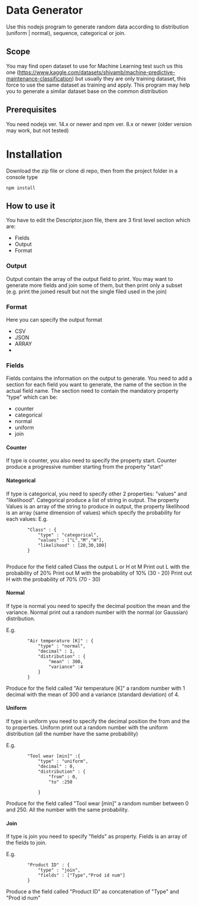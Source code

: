 # Data Generator
Use this nodejs program to generate random data according to distribution (uniform | normal), sequence, categorical or join. 

## Scope
You may find open dataset to use for Machine Learning test such us this one (https://www.kaggle.com/datasets/shivamb/machine-predictive-maintenance-classification) but usually they are only training dataset, this force to use the same dataset as training and apply. This program may help you to generate a similar dataset base on the common distribution

## Prerequisites
You need nodejs ver. 14.x or newer and npm ver. 8.x or newer (older version may work, but not tested)

# Installation
Download the zip file or clone di repo, then from the project folder in a console type

```
npm install
```

## How to use it
You have to edit the Descriptor.json file, there are 3 first level section which are:
- Fields
- Output
- Format

### Output
Output contain the array of the output field to print. You may want to generate more fields and join some of them, but then print only a subset (e.g. print the joined result but not the single filed used in the join)

### Format 
Here you can specify the output format
- CSV
- JSON
- ARRAY
- 
### Fields
Fields contains the information on the output to generate. You need to add a section for each field you want to generate, the name of the section in the actual field name. The section need to contain the mandatory property "type" which can be:
- counter
- categorical
- normal
- uniform
- join

#### Counter
If type is counter, you also need to specify the property start. Counter produce a progressive number starting from the property "start"

#### Nategorical
If type is categorical, you need to specify other 2 properties: "values" and "likelihood".  Categorical produce a list of string in output. The property Values is an array of the string to produce in output, the property likelihood is an array (same dimension of values) which specify the probability for each values:
E.g.


```
        "Class" : {
            "type" : "categorical",
            "values" : ["L","M","H"],
            "likelihood" : [20,30,100]
        }
   
```
   Produce for the field called Class the output L or H ot M
   Print out L with the probability of 20%
   Print out M with the probability of 10% (30 - 20)
   Print out H with the probability of 70% (70 - 30)
   
#### Normal
If type is normal you need to specify the decimal position the mean and the variance. Normal print out a random number with the normal (or Gaussian) distribution.

E.g.
```
        "Air temperature [K]" : {
            "type" : "normal",
            "decimal" : 1,
            "distribution" : {
                "mean" : 300,
                "variance" :4
            }
        }
   ```
Produce for the field called "Air temperature [K]" a random number with 1 decimal with the mean of 300 and a variance (standard deviation) of 4.

#### Uniform
If type is uniform you need to specify the decimal position the from and the to properties. Uniform print out a random number with the uniform distribution (all the number have the same probability)

E.g.
```
        "Tool wear [min]" :{
            "type" : "uniform",
            "decimal" : 0,
            "distribution" : {
                "from" : 0,
                "to" :250
                
            }
   ```
   Produce for the field called "Tool wear [min]" a random number between 0 and 250. All the number with the same probability.


#### Join
If type is join you need to specify "fields" as property. Fields is an array of the fields to join.

E.g.
```
        "Product ID" : {
            "type" : "join",
            "fields" : ["Type","Prod id num"]
        }
   ```
Produce a the field called "Product ID" as concatenation of "Type" and "Prod id num"
